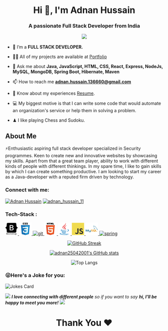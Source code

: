 <h1 align="center">Hi 👋, I'm Adnan Hussain</h1>
<h3 align="center">A passionate Full Stack Developer from India</h3>

<p align="center">
    <a align="center" href="https://github.com/DenverCoder1/readme-typing-svg"><img
            src="https://readme-typing-svg.herokuapp.com?&font=IBM+Plex+Sans&color=5468FF&size=25&lines=Welcome+to+my+GitHub+Profile!;I'm+a+Full-Stack+Developer." /></a>
</p>

- 🌱 I’m a **FULL STACK DEVELOPER.**

- 👨‍💻 All of my projects are available at [Portfolio](https://adnan25042001.github.io)

- 💬 Ask me about **Java, JavaScript, HTML, CSS, React, Express, NodeJs, MySQL, MongoDB, Spring Boot, Hibernate, Maven**

- 📫 How to reach me **adnan.hussain.136660@gmail.com**

- 📄 Know about my experiences [Resume](https://drive.google.com/file/d/1-gBU8RxGX9KB-qQgiwIDCkVAqFbSyAs_/view?usp=share_link).

- 💻 My biggest motive is that I can write some code that would automate an organization's service or help them in solving a problem.

- ♟ I like playing Chess and Sudoku.

## About Me

⚡Enthusiastic aspiring full stack developer specialized in Security programmes. Keen to create new and innovative websites by showcasing my skills. Apart from that a great team player, ability to work with different kinds of people with different thinkings. In my spare time, I like to gain skills by which I can create something productive. I am looking to start my career as a Java-developer with a reputed firm driven by technology.


<h3 align="left">Connect with me:</h3>
<p align="left">
<a href="https://www.linkedin.com/in/adnanhussain0425/" target="blank"><img align="center" src="https://raw.githubusercontent.com/rahuldkjain/github-profile-readme-generator/master/src/images/icons/Social/linked-in-alt.svg" alt="Adnan Hussain" height="30" width="40" /></a>
<a href="https://www.hackerrank.com/adnan_hussain_11" target="blank"><img align="center" src="https://raw.githubusercontent.com/rahuldkjain/github-profile-readme-generator/master/src/images/icons/Social/hackerrank.svg" alt="adnan_hussain_11" height="30" width="40" /></a>
</p>

<h3 align="left">Tech-Stack :</h3>
<p align="left"> <a href="https://getbootstrap.com" target="_blank" rel="noreferrer"> <img src="https://raw.githubusercontent.com/devicons/devicon/master/icons/bootstrap/bootstrap-plain-wordmark.svg" alt="bootstrap" width="40" height="40"/> </a> <a href="https://www.w3schools.com/css/" target="_blank" rel="noreferrer"> <img src="https://raw.githubusercontent.com/devicons/devicon/master/icons/css3/css3-original-wordmark.svg" alt="css3" width="40" height="40"/> </a> <a href="https://git-scm.com/" target="_blank" rel="noreferrer"> <img src="https://www.vectorlogo.zone/logos/git-scm/git-scm-icon.svg" alt="git" width="40" height="40"/> </a> <a href="https://www.w3.org/html/" target="_blank" rel="noreferrer"> <img src="https://raw.githubusercontent.com/devicons/devicon/master/icons/html5/html5-original-wordmark.svg" alt="html5" width="40" height="40"/> </a> <a href="https://www.java.com" target="_blank" rel="noreferrer"> <img src="https://raw.githubusercontent.com/devicons/devicon/master/icons/java/java-original.svg" alt="java" width="40" height="40"/> </a> <a href="https://developer.mozilla.org/en-US/docs/Web/JavaScript" target="_blank" rel="noreferrer"> <img src="https://raw.githubusercontent.com/devicons/devicon/master/icons/javascript/javascript-original.svg" alt="javascript" width="40" height="40"/> </a> <a href="https://www.mysql.com/" target="_blank" rel="noreferrer"> <img src="https://raw.githubusercontent.com/devicons/devicon/master/icons/mysql/mysql-original-wordmark.svg" alt="mysql" width="40" height="40"/> </a> <a href="https://spring.io/" target="_blank" rel="noreferrer"> <img src="https://www.vectorlogo.zone/logos/springio/springio-icon.svg" alt="spring" width="40" height="40"/> </a> </p>
<div align="center">

[![GitHub Streak](http://github-readme-streak-stats.herokuapp.com?user=adnan25042001&theme=neon-dark)](https://git.io/streak-stats)
</div>

<p align="center">
<a href="https://github.com/adnan25042001"><img src="https://github-readme-stats.vercel.app/api?username=adnan25042001&theme=radical&show_icons=true&hide=&count_private=true&hide_border=true&show_icons=true" alt="adnan25042001's GitHub stats" /></a>
</p>

<div align="center">

![Top Langs](https://github-readme-stats.vercel.app/api/top-langs/?username=adnan25042001&theme=radical)
</div>

<!-- [![Ashutosh's github activity graph](https://activity-graph.herokuapp.com/graph?username=adnan25042001&theme=xcode)](https://github.com/ashutosh00710/github-readme-activity-graph) -->

### 😜Here's a Joke for you:

<img src="https://readme-jokes.vercel.app/api" alt="Jokes Card" />

<img src="https://media.giphy.com/media/LnQjpWaON8nhr21vNW/giphy.gif" width="60"> <em><b>I love connecting with different people</b> so if you want to say <b>hi, I'll be happy to meet you more!</b></em> <img src="https://media.giphy.com/media/7j2hfyeVcDtf2/giphy.gif" width="50" />

<h1 align="center"> Thank You ❤</h1>
